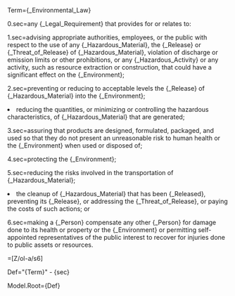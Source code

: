 Term={_Environmental_Law}

0.sec=any {_Legal_Requirement} that provides for or relates to:

1.sec=advising appropriate authorities, employees, or the public with respect to the use of any {_Hazardous_Material}, the {_Release} or {_Threat_of_Release} of {_Hazardous_Material}, violation of discharge or emission limits or other prohibitions, or any {_Hazardous_Activity} or any activity, such as resource extraction or construction, that could have a significant effect on the {_Environment};

2.sec=preventing or reducing to acceptable levels the {_Release} of {_Hazardous_Material} into the {_Environment};<li>reducing the quantities, or minimizing or controlling the hazardous characteristics, of {_Hazardous_Material} that are generated;

3.sec=assuring that products are designed, formulated, packaged, and used so that they do not present an unreasonable risk to human health or the {_Environment} when used or disposed of;

4.sec=protecting the {_Environment};

5.sec=reducing the risks involved in the transportation of {_Hazardous_Material};<li>the cleanup of {_Hazardous_Material} that has been {_Released}, preventing its {_Release}, or addressing the {_Threat_of_Release}, or paying the costs of such actions; or

6.sec=making a {_Person} compensate any other {_Person} for damage done to its health or property or the {_Environment} or permitting self-appointed representatives of the public interest to recover for injuries done to public assets or resources.

=[Z/ol-a/s6]


Def="{Term}" - {sec}

Model.Root={Def}
